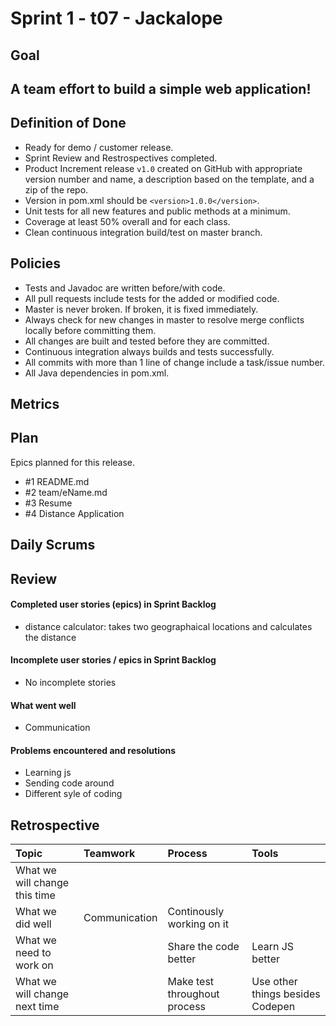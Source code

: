 # Sprint 1 - t07 - Jackalope

## Goal

## A team effort to build a simple web application!

## Definition of Done

* Ready for demo / customer release.
* Sprint Review and Restrospectives completed.
* Product Increment release `v1.0` created on GitHub with appropriate version number and name, a description based on the template, and a zip of the repo.
* Version in pom.xml should be `<version>1.0.0</version>`.
* Unit tests for all new features and public methods at a minimum.
* Coverage at least 50% overall and for each class.
* Clean continuous integration build/test on master branch.

## Policies

* Tests and Javadoc are written before/with code.  
* All pull requests include tests for the added or modified code.
* Master is never broken.  If broken, it is fixed immediately.
* Always check for new changes in master to resolve merge conflicts locally before committing them.
* All changes are built and tested before they are committed.
* Continuous integration always builds and tests successfully.
* All commits with more than 1 line of change include a task/issue number.
* All Java dependencies in pom.xml.


## Metrics 

## Plan

Epics planned for this release.

* #1 README.md
* #2 team/eName.md
* #3 Resume
* #4 Distance Application

## Daily Scrums

## Review

#### Completed user stories (epics) in Sprint Backlog 
* distance calculator: takes two geographaical locations and calculates the distance 
 

#### Incomplete user stories / epics in Sprint Backlog 
* No incomplete stories

#### What went well
* Communication


#### Problems encountered and resolutions
* Learning js 
* Sending code around 
* Different syle of coding 

## Retrospective

Topic | Teamwork | Process | Tools
:--- | :--- | :--- | :---
What we will change this time |  |  | 
What we did well |Communication  | Continously working on it  | 
What we need to work on |  |Share the code better  | Learn JS better
What we will change next time |  |Make test throughout process  | Use other things besides Codepen
